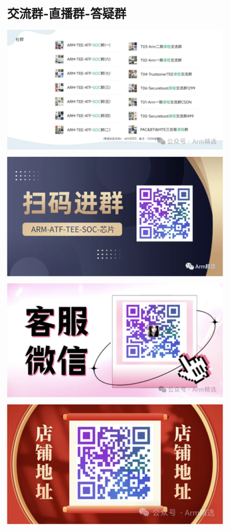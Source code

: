 # 交流群-直播群-答疑群



![image-20240702081533722](pictures/image-20240702081533722.png)

![image-20240702081617530](pictures/image-20240702081617530.png)

![image-20240702081632986](pictures/image-20240702081632986.png)

![image-20240702081644007](pictures/image-20240702081644007.png)